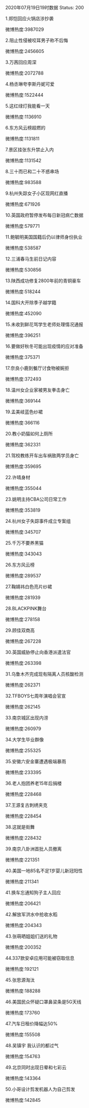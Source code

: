 2020年07月19日19时数据
Status: 200

1.郑恺回应火锅店涉抄袭

微博热度:3987029

2.阻止性侵被咬耳男子称不后悔

微博热度:2456605

3.万茜回应周深

微博热度:2072788

4.杨丞琳夸李斯丹妮可爱

微博热度:1522444

5.这红绿灯我能看一天

微博热度:1136910

6.东方风云榜超燃的

微博热度:1131811

7.景区挂张东升禁止入内

微博热度:1131542

8.三十而已和二十不惑串场

微博热度:983588

9.杭州失踪女子小区现网红直播

微博热度:671926

10.英国政府暂停发布每日新冠病亡数据

微博热度:579771

11.鲍毓明美国国籍后仍以律师身份执业

微博热度:538587

12.三浦春马生前日记内容

微博热度:530856

13.陕西成功修复2800年前的青铜豪车

微博热度:518244

14.国科大开除季子越学籍

微博热度:452090

15.未收到鲜花骂学生老师处理情况通报

微博热度:396251

16.要做好秋冬可能出现疫情的应对准备

微博热度:375371

17.奈良小鹿到餐厅讨食物被婉拒

微博热度:372493

18.温州女企业家被男友拳击身亡

微博热度:369144

19.孟美岐蓝色纱裙

微博热度:366116

20.教小奶猫如何上厕所

微博热度:362331

21.驾校教练开车出车祸致两学员身亡

微博热度:359695

22.许晴身材

微博热度:355044

23.姚明主持CBA公司日常工作

微博热度:353819

24.杭州女子失踪事件成立专案组

微博热度:345707

25.千万不要养黑猫

微博热度:343043

26.东方风云榜

微博热度:289537

27.鞠婧祎白色亮片纱裙

微博热度:281939

28.BLACKPINK舞台

微博热度:278158

29.顾佳双商高

微博热度:267228

30.英国威胁停止向香港派遣法官

微博热度:263398

31.乌鲁木齐完成现有隔离人员核酸检测

微博热度:262371

32.TFBOYS七周年演唱会官宣

微博热度:262145

33.南京城区出现内涝

微博热度:260979

34.大学生毕业群像

微博热度:255325

35.安徽六安金寨遭遇极端暴雨

微博热度:233395

36.老人抱团养老15年后捐楼

微博热度:228468

37.王源复古刺绣夹克

微博热度:228454

38.这就是街舞

微博热度:228432

39.南京八卦洲首批人员撤离

微博热度:221351

40.美国一地85名不足1岁婴儿新冠阳性

微博热度:211341

41.换车忘通知狗子主人回应

微博热度:206421

42.解放军洪水中抢收水稻

微博热度:204343

43.张萌晒姐姐们送的礼物

微博热度:200352

44.337款安卓应用可能被窃取信息

微博热度:192121

45.张思源淘汰

微博热度:188288

46.美国民众怀疑口罩鼻梁条是5G天线

微博热度:173760

47.汽车日租价降幅达50%

微博热度:155508

48.吴镇宇 我认识的都过气

微博热度:154763

49.北京同时出现日晕和七彩云

微博热度:143364

50.小哥设计剪发机器人为自己剪发

微博热度:142845

